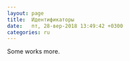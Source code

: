 ```yaml
---
layout: page
title:  Идентификаторы
date:   пт, 28-вер-2018 13:49:42 +0300
categories: ru
---
```


   Some works more.

